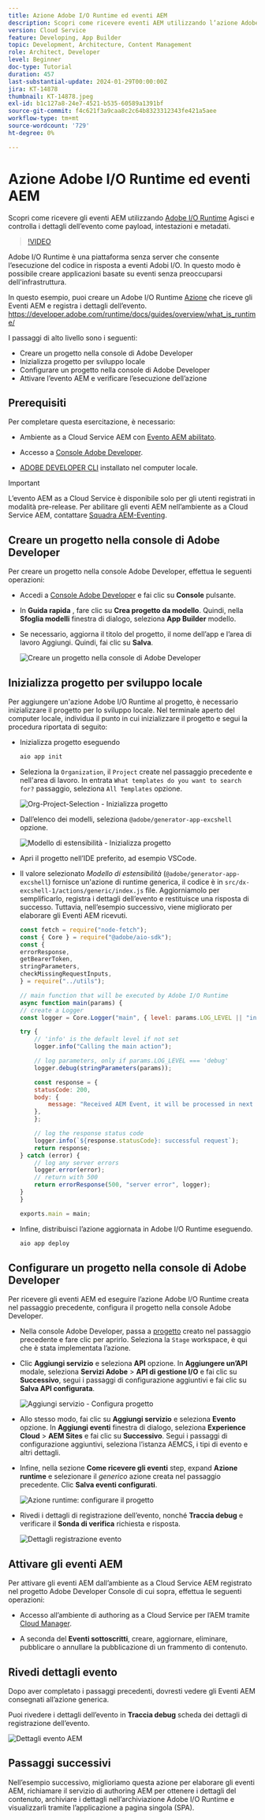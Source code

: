 ```yaml
---
title: Azione Adobe I/O Runtime ed eventi AEM
description: Scopri come ricevere eventi AEM utilizzando l’azione Adobe I/O Runtime e rivedere i dettagli dell’evento come payload, intestazioni e metadati.
version: Cloud Service
feature: Developing, App Builder
topic: Development, Architecture, Content Management
role: Architect, Developer
level: Beginner
doc-type: Tutorial
duration: 457
last-substantial-update: 2024-01-29T00:00:00Z
jira: KT-14878
thumbnail: KT-14878.jpeg
exl-id: b1c127a8-24e7-4521-b535-60589a1391bf
source-git-commit: f4c621f3a9caa8c2c64b8323312343fe421a5aee
workflow-type: tm+mt
source-wordcount: '729'
ht-degree: 0%

---
```


# Azione Adobe I/O Runtime ed eventi AEM

Scopri come ricevere gli eventi AEM utilizzando [Adobe I/O Runtime](https://developer.adobe.com/runtime/docs/guides/overview/what_is_runtime/) Agisci e controlla i dettagli dell’evento come payload, intestazioni e metadati.

>[!VIDEO](https://video.tv.adobe.com/v/3427053?quality=12&learn=on)

Adobe I/O Runtime è una piattaforma senza server che consente l’esecuzione del codice in risposta a eventi Adobi I/O. In questo modo è possibile creare applicazioni basate su eventi senza preoccuparsi dell&#39;infrastruttura.

In questo esempio, puoi creare un Adobe I/O Runtime [Azione](https://developer.adobe.com/runtime/docs/guides/using/creating_actions/) che riceve gli Eventi AEM e registra i dettagli dell’evento.
https://developer.adobe.com/runtime/docs/guides/overview/what_is_runtime/

I passaggi di alto livello sono i seguenti:

- Creare un progetto nella console di Adobe Developer
- Inizializza progetto per sviluppo locale
- Configurare un progetto nella console di Adobe Developer
- Attivare l’evento AEM e verificare l’esecuzione dell’azione

## Prerequisiti

Per completare questa esercitazione, è necessario:

- Ambiente as a Cloud Service AEM con [Evento AEM abilitato](https://developer.adobe.com/experience-cloud/experience-manager-apis/guides/events/#enable-aem-events-on-your-aem-cloud-service-environment).

- Accesso a [Console Adobe Developer](https://developer.adobe.com/developer-console/docs/guides/getting-started/).

- [ADOBE DEVELOPER CLI](https://developer.adobe.com/runtime/docs/guides/tools/cli_install/) installato nel computer locale.

>[!IMPORTANT]
>
>L’evento AEM as a Cloud Service è disponibile solo per gli utenti registrati in modalità pre-release. Per abilitare gli eventi AEM nell’ambiente as a Cloud Service AEM, contattare [Squadra AEM-Eventing](mailto:grp-aem-events@adobe.com).

## Creare un progetto nella console di Adobe Developer

Per creare un progetto nella console Adobe Developer, effettua le seguenti operazioni:

- Accedi a [Console Adobe Developer](https://developer.adobe.com/) e fai clic su **Console** pulsante.

- In **Guida rapida** , fare clic su **Crea progetto da modello**. Quindi, nella **Sfoglia modelli** finestra di dialogo, seleziona **App Builder** modello.

- Se necessario, aggiorna il titolo del progetto, il nome dell’app e l’area di lavoro Aggiungi. Quindi, fai clic su **Salva**.

  ![Creare un progetto nella console di Adobe Developer](../assets/examples/runtime-action/create-project.png)


## Inizializza progetto per sviluppo locale

Per aggiungere un&#39;azione Adobe I/O Runtime al progetto, è necessario inizializzare il progetto per lo sviluppo locale. Nel terminale aperto del computer locale, individua il punto in cui inizializzare il progetto e segui la procedura riportata di seguito:

- Inizializza progetto eseguendo

  ```bash
  aio app init
  ```

- Seleziona la `Organization`, il `Project` create nel passaggio precedente e nell&#39;area di lavoro. In entrata `What templates do you want to search for?` passaggio, seleziona `All Templates` opzione.

  ![Org-Project-Selection - Inizializza progetto](../assets/examples/runtime-action/all-templates.png)

- Dall’elenco dei modelli, seleziona `@adobe/generator-app-excshell` opzione.

  ![Modello di estensibilità - Inizializza progetto](../assets/examples/runtime-action/extensibility-template.png)

- Apri il progetto nell’IDE preferito, ad esempio VSCode.

- Il valore selezionato _Modello di estensibilità_ (`@adobe/generator-app-excshell`) fornisce un&#39;azione di runtime generica, il codice è in `src/dx-excshell-1/actions/generic/index.js` file. Aggiorniamolo per semplificarlo, registra i dettagli dell’evento e restituisce una risposta di successo. Tuttavia, nell’esempio successivo, viene migliorato per elaborare gli Eventi AEM ricevuti.

  ```javascript
  const fetch = require("node-fetch");
  const { Core } = require("@adobe/aio-sdk");
  const {
  errorResponse,
  getBearerToken,
  stringParameters,
  checkMissingRequestInputs,
  } = require("../utils");
  
  // main function that will be executed by Adobe I/O Runtime
  async function main(params) {
  // create a Logger
  const logger = Core.Logger("main", { level: params.LOG_LEVEL || "info" });
  
  try {
      // 'info' is the default level if not set
      logger.info("Calling the main action");
  
      // log parameters, only if params.LOG_LEVEL === 'debug'
      logger.debug(stringParameters(params));
  
      const response = {
      statusCode: 200,
      body: {
          message: "Received AEM Event, it will be processed in next example",
      },
      };
  
      // log the response status code
      logger.info(`${response.statusCode}: successful request`);
      return response;
  } catch (error) {
      // log any server errors
      logger.error(error);
      // return with 500
      return errorResponse(500, "server error", logger);
  }
  }
  
  exports.main = main;
  ```

- Infine, distribuisci l’azione aggiornata in Adobe I/O Runtime eseguendo.

  ```bash
  aio app deploy
  ```

## Configurare un progetto nella console di Adobe Developer

Per ricevere gli eventi AEM ed eseguire l’azione Adobe I/O Runtime creata nel passaggio precedente, configura il progetto nella console Adobe Developer.

- Nella console Adobe Developer, passa a [progetto](https://developer.adobe.com/console/projects) creato nel passaggio precedente e fare clic per aprirlo. Seleziona la `Stage` workspace, è qui che è stata implementata l’azione.

- Clic **Aggiungi servizio** e seleziona **API** opzione. In **Aggiungere un’API** modale, seleziona **Servizi Adobe** > **API di gestione I/O** e fai clic su **Successivo**, segui i passaggi di configurazione aggiuntivi e fai clic su **Salva API configurata**.

  ![Aggiungi servizio - Configura progetto](../assets/examples/runtime-action/add-io-management-api.png)

- Allo stesso modo, fai clic su **Aggiungi servizio** e seleziona **Evento** opzione. In **Aggiungi eventi** finestra di dialogo, seleziona **Experience Cloud** > **AEM Sites** e fai clic su **Successivo**. Segui i passaggi di configurazione aggiuntivi, seleziona l’istanza AEMCS, i tipi di evento e altri dettagli.

- Infine, nella sezione **Come ricevere gli eventi** step, expand **Azione runtime** e selezionare il _generico_ azione creata nel passaggio precedente. Clic **Salva eventi configurati**.

  ![Azione runtime: configurare il progetto ](../assets/examples/runtime-action/select-runtime-action.png)

- Rivedi i dettagli di registrazione dell’evento, nonché **Traccia debug** e verificare il **Sonda di verifica** richiesta e risposta.

  ![Dettagli registrazione evento](../assets/examples/runtime-action/debug-tracing-challenge-probe.png)


## Attivare gli eventi AEM

Per attivare gli eventi AEM dall’ambiente as a Cloud Service AEM registrato nel progetto Adobe Developer Console di cui sopra, effettua le seguenti operazioni:

- Accesso all’ambiente di authoring as a Cloud Service per l’AEM tramite [Cloud Manager](https://my.cloudmanager.adobe.com/).

- A seconda del **Eventi sottoscritti**, creare, aggiornare, eliminare, pubblicare o annullare la pubblicazione di un frammento di contenuto.

## Rivedi dettagli evento

Dopo aver completato i passaggi precedenti, dovresti vedere gli Eventi AEM consegnati all’azione generica.

Puoi rivedere i dettagli dell’evento in **Traccia debug** scheda dei dettagli di registrazione dell’evento.

![Dettagli evento AEM](../assets/examples/runtime-action/aem-event-details.png)


## Passaggi successivi

Nell’esempio successivo, miglioriamo questa azione per elaborare gli eventi AEM, richiamare il servizio di authoring AEM per ottenere i dettagli del contenuto, archiviare i dettagli nell’archiviazione Adobe I/O Runtime e visualizzarli tramite l’applicazione a pagina singola (SPA).
